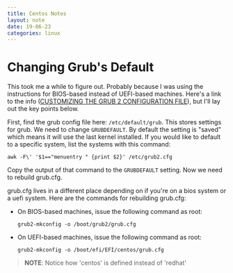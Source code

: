 ```yaml
---
title: Centos Notes
layout: note
date: 19-06-23
categories: linux
---
```


# Changing Grub's Default
This took me a while to figure out. Probably because I was using the instructions for BIOS-based instead of UEFI-based machines. Here's a link to the info ([CUSTOMIZING THE GRUB 2 CONFIGURATION FILE](https://access.redhat.com/documentation/en-us/red_hat_enterprise_linux/7/html/system_administrators_guide/sec-customizing_the_grub_2_configuration_file)), but I'll lay out the key points below.

First, find the grub config file here: `/etc/default/grub`. This stores settings for grub. We need to change `GRUBDEFAULT`. By default the setting is "saved" which means it will use the last kernel installed. If you would like to default to a specific system, list the systems with this command: 
```
awk -F\' '$1=="menuentry " {print $2}' /etc/grub2.cfg
```
Copy the output of that command to the `GRUBDEFAULT` setting. Now we need to rebuild grub.cfg.

grub.cfg lives in a different place depending on if you're on a bios system or a uefi system. Here are the commands for rebuilding grub.cfg:

- On BIOS-based machines, issue the following command as root:
    ```
    grub2-mkconfig -o /boot/grub2/grub.cfg
    ```
- On UEFI-based machines, issue the following command as root:
    ```
    grub2-mkconfig -o /boot/efi/EFI/centos/grub.cfg
    ```
> **NOTE**: Notice how 'centos' is defined instead of 'redhat'